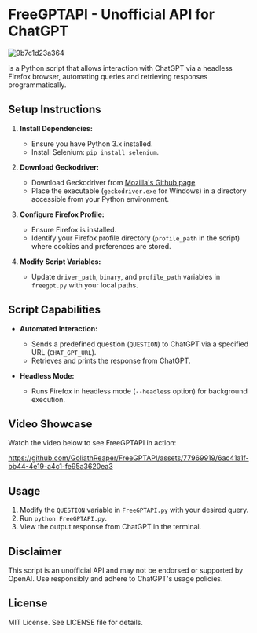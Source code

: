 # FreeGPTAPI - Unofficial API for ChatGPT

![9b7c1d23a364](https://github.com/GoliathReaper/FreeGPTAPI/assets/77969919/d0f457c6-0ce0-499a-b2ce-a23e6b0bcefe)

is a Python script that allows interaction with ChatGPT via a headless Firefox browser, automating queries and retrieving responses programmatically.

## Setup Instructions

1. **Install Dependencies:**
   - Ensure you have Python 3.x installed.
   - Install Selenium: `pip install selenium`.

2. **Download Geckodriver:**
   - Download Geckodriver from [Mozilla's Github page](https://github.com/mozilla/geckodriver/releases).
   - Place the executable (`geckodriver.exe` for Windows) in a directory accessible from your Python environment.

3. **Configure Firefox Profile:**
   - Ensure Firefox is installed.
   - Identify your Firefox profile directory (`profile_path` in the script) where cookies and preferences are stored.

4. **Modify Script Variables:**
   - Update `driver_path`, `binary`, and `profile_path` variables in `freegpt.py` with your local paths.

## Script Capabilities

- **Automated Interaction:**
  - Sends a predefined question (`QUESTION`) to ChatGPT via a specified URL (`CHAT_GPT_URL`).
  - Retrieves and prints the response from ChatGPT.

- **Headless Mode:**
  - Runs Firefox in headless mode (`--headless` option) for background execution.

## Video Showcase

Watch the video below to see FreeGPTAPI in action:



https://github.com/GoliathReaper/FreeGPTAPI/assets/77969919/6ac41a1f-bb44-4e19-a4c1-fe95a3620ea3



## Usage

1. Modify the `QUESTION` variable in `FreeGPTAPI.py` with your desired query.
2. Run `python FreeGPTAPI.py`.
3. View the output response from ChatGPT in the terminal.

## Disclaimer

This script is an unofficial API and may not be endorsed or supported by OpenAI. Use responsibly and adhere to ChatGPT's usage policies.

## License

MIT License. See LICENSE file for details.
